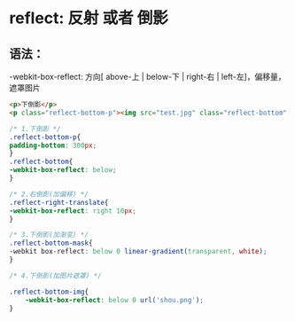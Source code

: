# reflect: 反射 或者 倒影

## 语法：

-webkit-box-reflect: 方向[ above-上 | below-下 | right-右 | left-左]，偏移量，遮罩图片

```html
<p>下倒影</p>
<p class="reflect-bottom-p"><img src="test.jpg" class="reflect-bottom" /></p>
```

```css
/* 1.下倒影 */
.reflect-bottom-p{
padding-bottom: 300px;
}
.reflect-bottom{
-webkit-box-reflect: below;
}

/* 2.右倒影(加偏移) */
.reflect-right-translate{
-webkit-box-reflect: right 10px;
}

/* 3.下倒影(加渐变) */
.reflect-bottom-mask{
-webkit box-reflect: below 0 linear-gradient(transparent, white);
}

/* 4.下倒影(加图片遮罩) */

.reflect-bottom-img{
	-webkit-box-reflect: below 0 url('shou.png');
}
```
